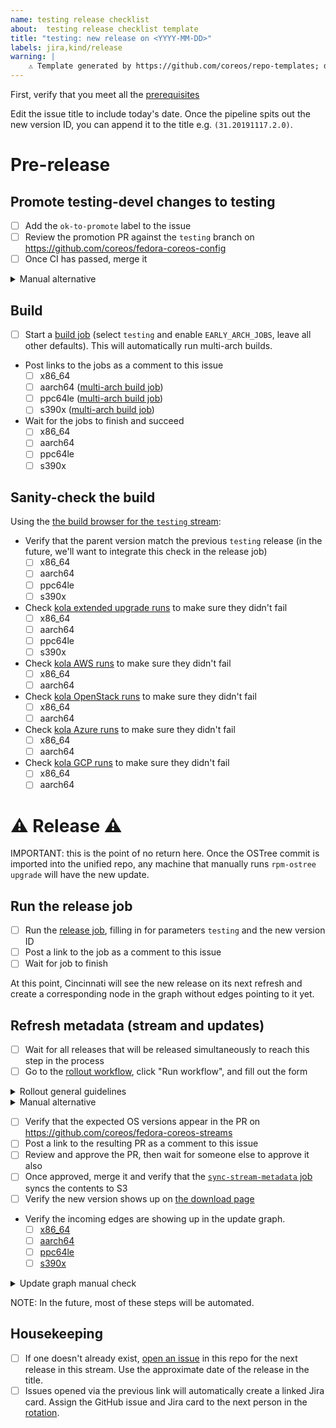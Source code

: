 ```yaml
---
name: testing release checklist
about:  testing release checklist template
title: "testing: new release on <YYYY-MM-DD>"
labels: jira,kind/release
warning: |
    ⚠️ Template generated by https://github.com/coreos/repo-templates; do not edit downstream
---
```


First, verify that you meet all the [prerequisites](https://github.com/coreos/fedora-coreos-streams/blob/main/RELEASE.md#prerequisites)

Edit the issue title to include today's date. Once the pipeline spits out the new version ID, you can append it to the title e.g. `(31.20191117.2.0)`.

# Pre-release

## Promote testing-devel changes to testing

- [ ] Add the `ok-to-promote` label to the issue
- [ ] Review the promotion PR against the `testing` branch on https://github.com/coreos/fedora-coreos-config
- [ ] Once CI has passed, merge it

<details>
<summary>Manual alternative</summary>

Sometimes you need to run the process manually like if you need to add an extra commit to change something in `manifest.yaml`. The steps for this are:

- `git fetch upstream`
- `git checkout testing`
- `git reset --hard upstream/testing`
- `/path/to/fedora-coreos-releng-automation/scripts/promote-config.sh testing-devel`
- Open PR against the `testing` branch on https://github.com/coreos/fedora-coreos-config

</details>

## Build

- [ ] Start a [build job](https://jenkins-fedora-coreos-pipeline.apps.ocp.fedoraproject.org/job/build/) (select `testing` and enable `EARLY_ARCH_JOBS`, leave all other defaults). This will automatically run multi-arch builds.
- Post links to the jobs as a comment to this issue
    - [ ] x86_64
    - [ ] aarch64 ([multi-arch build job](https://jenkins-fedora-coreos-pipeline.apps.ocp.fedoraproject.org/job/build-arch/))
    - [ ] ppc64le ([multi-arch build job](https://jenkins-fedora-coreos-pipeline.apps.ocp.fedoraproject.org/job/build-arch/))
    - [ ] s390x ([multi-arch build job](https://jenkins-fedora-coreos-pipeline.apps.ocp.fedoraproject.org/job/build-arch/))
- Wait for the jobs to finish and succeed
    - [ ] x86_64
    - [ ] aarch64
    - [ ] ppc64le
    - [ ] s390x

## Sanity-check the build

Using the [the build browser for the `testing` stream](https://builds.coreos.fedoraproject.org/browser?stream=testing):

- Verify that the parent version match the previous `testing` release (in the future, we'll want to integrate this check in the release job)
    - [ ] x86_64
    - [ ] aarch64
    - [ ] ppc64le
    - [ ] s390x
- Check [kola extended upgrade runs](https://jenkins-fedora-coreos-pipeline.apps.ocp.fedoraproject.org/blue/organizations/jenkins/kola-upgrade/activity/) to make sure they didn't fail
    - [ ] x86_64
    - [ ] aarch64
    - [ ] ppc64le
    - [ ] s390x
- Check [kola AWS runs](https://jenkins-fedora-coreos-pipeline.apps.ocp.fedoraproject.org/job/kola-aws/) to make sure they didn't fail
    - [ ] x86_64
    - [ ] aarch64
- Check [kola OpenStack runs](https://jenkins-fedora-coreos-pipeline.apps.ocp.fedoraproject.org/job/kola-openstack/) to make sure they didn't fail
    - [ ] x86_64
    - [ ] aarch64
- Check [kola Azure runs](https://jenkins-fedora-coreos-pipeline.apps.ocp.fedoraproject.org/job/kola-azure/) to make sure they didn't fail
    - [ ] x86_64
    - [ ] aarch64
- Check [kola GCP runs](https://jenkins-fedora-coreos-pipeline.apps.ocp.fedoraproject.org/job/kola-gcp/) to make sure they didn't fail
    - [ ] x86_64
    - [ ] aarch64

# ⚠️ Release ⚠️

IMPORTANT: this is the point of no return here. Once the OSTree commit is
imported into the unified repo, any machine that manually runs `rpm-ostree
upgrade` will have the new update.

## Run the release job

- [ ] Run the [release job](https://jenkins-fedora-coreos-pipeline.apps.ocp.fedoraproject.org/job/release/), filling in for parameters `testing` and the new version ID
- [ ] Post a link to the job as a comment to this issue
- [ ] Wait for job to finish

At this point, Cincinnati will see the new release on its next refresh and create a corresponding node in the graph without edges pointing to it yet.

## Refresh metadata (stream and updates)

- [ ] Wait for all releases that will be released simultaneously to reach this step in the process
- [ ] Go to the [rollout workflow](https://github.com/coreos/fedora-coreos-streams/actions/workflows/rollout.yml), click "Run workflow", and fill out the form

<details>
<summary>Rollout general guidelines</summary>

|Risk|Day of the week|Rollout Start Time|Time allocation|
| -------- | ------- | ------- | ------- |
|risky| Tuesday | 2PM UTC | 72H |
|common| Tuesday | 2PM UTC | 48H |
|rapid| Tuesday | 2PM UTC | 24H |

When setting a rollout start time ask "when would be the best time to react to
any errors or regressions from updates?". Commonly we select 2PM UTC so that the
rollout's start at 10am EST(±1 for daylight savings), but these can be fluid and
adjust after talking with the fedora-coreos IRC. Note, this is impacted by the
day of the week and holidays.

The later in the week the release gets held up due to unforeseen issues the more
likely the rollout time allocation will need to shrink or the release will need
to be deferred.
</details>

<details>
<summary>Manual alternative</summary>

- Make sure your `fedora-coreos-stream-generator` binary is up-to-date.

From a checkout of this repo:

- Update stream metadata, by running:

```
fedora-coreos-stream-generator -releases=https://fcos-builds.s3.amazonaws.com/prod/streams/testing/releases.json  -output-file=streams/testing.json -pretty-print
```

- Add a rollout.  For example, for a 48-hour rollout starting at 10 AM ET the same day, run:

```
./rollout.py add testing <version> "10 am ET today" 48
```

- Commit the changes and open a PR against the repo
</details>

- [ ] Verify that the expected OS versions appear in the PR on https://github.com/coreos/fedora-coreos-streams
- [ ] Post a link to the resulting PR as a comment to this issue
- [ ] Review and approve the PR, then wait for someone else to approve it also
- [ ] Once approved, merge it and verify that the [`sync-stream-metadata` job](https://jenkins-fedora-coreos-pipeline.apps.ocp.fedoraproject.org/job/sync-stream-metadata/) syncs the contents to S3
- [ ] Verify the new version shows up on [the download page](https://getfedora.org/en/coreos/download?stream=testing)
- Verify the incoming edges are showing up in the update graph.
    - [ ] [x86_64](https://builds.coreos.fedoraproject.org/graph?stream=testing&basearch=x86_64)
    - [ ] [aarch64](https://builds.coreos.fedoraproject.org/graph?stream=testing&basearch=aarch64)
    - [ ] [ppc64le](https://builds.coreos.fedoraproject.org/graph?stream=testing&basearch=ppc64le)
    - [ ] [s390x](https://builds.coreos.fedoraproject.org/graph?stream=testing&basearch=s390x)

<details>
  <summary>Update graph manual check</summary>

```
curl -H 'Accept: application/json' 'https://updates.coreos.fedoraproject.org/v1/graph?basearch=x86_64&stream=testing&rollout_wariness=0'
curl -H 'Accept: application/json' 'https://updates.coreos.fedoraproject.org/v1/graph?basearch=aarch64&stream=testing&rollout_wariness=0'
curl -H 'Accept: application/json' 'https://updates.coreos.fedoraproject.org/v1/graph?basearch=ppc64le&stream=testing&rollout_wariness=0'
curl -H 'Accept: application/json' 'https://updates.coreos.fedoraproject.org/v1/graph?basearch=s390x&stream=testing&rollout_wariness=0'
```

</details>

NOTE: In the future, most of these steps will be automated.

## Housekeeping

- [ ] If one doesn't already exist, [open an issue](https://github.com/coreos/fedora-coreos-streams/issues/new?template=testing.md) in this repo for the next release in this stream. Use the approximate date of the release in the title.
- [ ] Issues opened via the previous link will automatically create a linked Jira card. Assign the GitHub issue and Jira card to the next person in the [rotation](https://hackmd.io/WCA8XqAoRvafnja01JG_YA).
